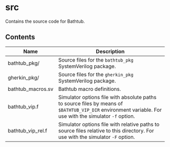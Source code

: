 # src
Contains the source code for Bathtub.

## Contents
| Name | Description |
| --- | --- |
| bathtub_pkg/ | Source files for the `bathtub_pkg` SystemVerilog package. |
| gherkin_pkg/ | Source files for the `gherkin_pkg` SystemVerilog package. |
| bathtub_macros.sv | Bathtub macro definitions. |
| bathtub_vip.f | Simulator options file with absolute paths to source files by means of `$BATHTUB_VIP_DIR` environment variable. For use with the simulator `-f` option. |
| bathtub_vip_rel.f | Simulator options file with relative paths to source files relative to this directory. For use with the simulator `-F` option. |
